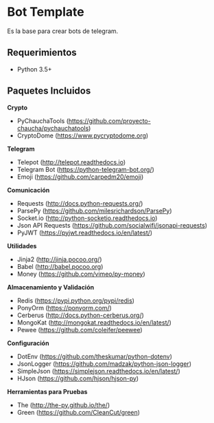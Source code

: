 # Bot Template
Es la base para crear bots de telegram.

## Requerimientos
- Python 3.5+

## Paquetes Incluidos

**Crypto**

- PyChauchaTools (https://github.com/proyecto-chaucha/pychauchatools)
- CryptoDome (https://www.pycryptodome.org)

**Telegram**

- Telepot (http://telepot.readthedocs.io)
- Telegram Bot (https://python-telegram-bot.org/)
- Emoji (https://github.com/carpedm20/emoji)

**Comunicación**

- Requests (http://docs.python-requests.org/)
- ParsePy (https://github.com/milesrichardson/ParsePy)
- Socket.io (http://python-socketio.readthedocs.io)
- Json API Requests (https://github.com/socialwifi/jsonapi-requests)
- PyJWT (https://pyjwt.readthedocs.io/en/latest/)

**Utilidades**

- Jinja2 (http://jinja.pocoo.org/)
- Babel (http://babel.pocoo.org)
- Money (https://github.com/vimeo/py-money)

**Almacenamiento y Validación**
- Redis (https://pypi.python.org/pypi/redis)
- PonyOrm (https://ponyorm.com/)
- Cerberus (http://docs.python-cerberus.org/)
- MongoKat (http://mongokat.readthedocs.io/en/latest/)
- Pewee (https://github.com/coleifer/peewee)

**Configuración**
- DotEnv (https://github.com/theskumar/python-dotenv)
- JsonLogger (https://github.com/madzak/python-json-logger)
- SimpleJson (https://simplejson.readthedocs.io/en/latest/)
- HJson (https://github.com/hjson/hjson-py)


**Herramientas para Pruebas**

- The (http://the-py.github.io/the/)
- Green (https://github.com/CleanCut/green)
